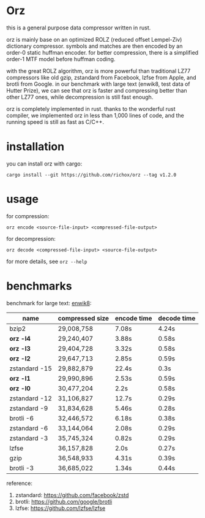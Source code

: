 Orz
===
this is a general purpose data compressor written in rust.

orz is mainly base on an optimized ROLZ (reduced offset Lempel-Ziv) dictionary compressor. symbols and matches are then encoded by an order-0 static huffman encoder. for better compression, there is a simplified order-1 MTF model before huffman coding.

with the great ROLZ algorithm, orz is more powerful than traditional LZ77 compressors like old gzip, zstandard from Facebook, lzfse from Apple, and brotli from Google. in our benchmark with large text (enwik8, test data of Hutter Prize), we can see that orz is faster and compressing better than other LZ77 ones, while decompression is still fast enough.

orz is completely implemented in rust. thanks to the wonderful rust compiler, we implemented orz in less than 1,000 lines of code, and the running speed is still as fast as C/C++.

installation
============
you can install orz with cargo:

    cargo install --git https://github.com/richox/orz --tag v1.2.0

usage
=====

for compression:

    orz encode <source-file-input> <compressed-file-output>

for decompression:

    orz decode <compressed-file-input> <source-file-output>

for more details, see `orz --help`

benchmarks
==========
benchmark for large text: [enwik8](http://mattmahoney.net/dc/text):

| name          | compressed size | encode time | decode time |
|---------------|-----------------|-------------|-------------|
| bzip2         | 29,008,758      | 7.08s       | 4.24s       |
| **orz -l4**   | 29,240,407      | 3.88s       | 0.58s       |
| **orz -l3**   | 29,404,728      | 3.32s       | 0.58s       |
| **orz -l2**   | 29,647,713      | 2.85s       | 0.59s       |
| zstandard -15 | 29,882,879      | 22.4s       | 0.3s        |
| **orz -l1**   | 29,990,896      | 2.53s       | 0.59s       |
| **orz -l0**   | 30,477,204      | 2.2s        | 0.58s       |
| zstandard -12 | 31,106,827      | 12.7s       | 0.29s       |
| zstandard -9  | 31,834,628      | 5.46s       | 0.28s       |
| brotli -6     | 32,446,572      | 6.18s       | 0.38s       |
| zstandard -6  | 33,144,064      | 2.08s       | 0.29s       |
| zstandard -3  | 35,745,324      | 0.82s       | 0.29s       |
| lzfse         | 36,157,828      | 2.0s        | 0.27s       |
| gzip          | 36,548,933      | 4.31s       | 0.39s       |
| brotli -3     | 36,685,022      | 1.34s       | 0.44s       |

reference:
1. zstandard: https://github.com/facebook/zstd
2. brotli: https://github.com/google/brotli
3. lzfse: https://github.com/lzfse/lzfse
